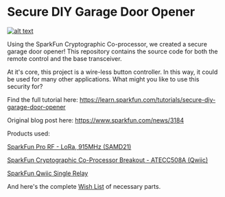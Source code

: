 # Secure DIY Garage Door Opener

[![alt text](https://cdn.sparkfun.com/r/600-600/assets/learn_tutorials/1/1/1/3/press_open.jpg)](https://cdn.sparkfun.com/assets/learn_tutorials/1/1/1/3/press_open.jpg)

Using the SparkFun Cryptographic Co-processor, we created a secure garage door opener! This repository contains the source code for both the remote control and the base transceiver.

At it's core, this project is a wire-less button controller. In this way, it could be used for many other applications. What might you like to use this security for?  

Find the full tutorial here: https://learn.sparkfun.com/tutorials/secure-diy-garage-door-opener

Original blog post here: https://www.sparkfun.com/news/3184

Products used:

[SparkFun Pro RF - LoRa, 915MHz (SAMD21)](https://www.sparkfun.com/products/14916)
 
[SparkFun Cryptographic Co-Processor Breakout - ATECC508A (Qwiic)](https://www.sparkfun.com/products/15573)

[SparkFun Qwiic Single Relay](https://www.sparkfun.com/products/15093)

And here's the complete [Wish List](https://www.sparkfun.com/wish_lists/155518) of necessary parts.

